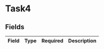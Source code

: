 # Task4


## Fields

| Field       | Type        | Required    | Description |
| ----------- | ----------- | ----------- | ----------- |